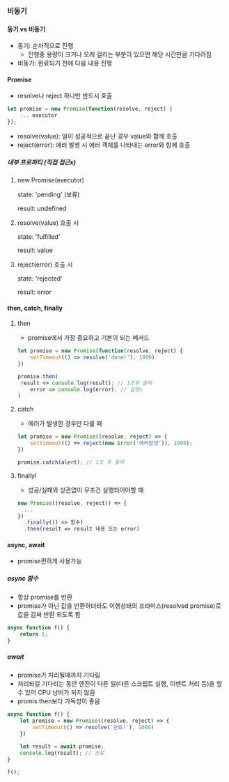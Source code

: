 ### 비동기

#### 동기 vs 비동기

- 동기: 순차적으로 진행
  - 진행중 용량이 크거나 오래 걸리는 부분이 있으면 해당 시간만큼 기다려짐
- 비동기: 완료되기 전에 다음 내용 진행



#### Promise

- resolve나 reject 하나만 반드시 호출

```javascript
let promise = new Promise(function(resolve, reject) {
    ... executor
});
```

- resolve(value): 일이 성공적으로 끝난 경우 value와 함께 호출
- reject(error): 에러 발생 시 에러 객체를 나타내는 error와 함께 호출



##### 내부 프로퍼티 (직접 접근x)

1. new Promise(executor)

   state: 'pending' (보류)

   result: undefined

2. resolve(value) 호출 시

   state: 'fulfilled'

   result: value

3. reject(error) 호출 시

   state: 'rejected'

   result: error



#### then, catch, finally

1. then

   - promise에서 가장 중요하고 기본이 되는 메서드

   ```javascript
   let promise = new Promise(function(resolve, reject) {
       setTimeout(() => resolve('done!'), 1000)
   })
   
   promise.then(
   	result => console.log(result); // 1초후 출력
       error => console.log(error); // 실행x
   )
   ```

   

2. catch

   - 에러가 발생한 경우만 다룰 때

   ```javascript
   let promise = new Promise((resolve, reject) => {
       setTimeout(() => reject(new Error('에러발생')), 1000);
   })
   
   promise.catch(alert); // 1초 후 출력
   ```

   

3. finallyl

   - 성공/실패와 상관없이 무조건 실행되어야할 때

   ```javascript
   new Promise((resolve, reject)) => {
     ...  
   })
     .finally(() => 함수)
     .then(result => result 내용 또는 error)
   ```

   

#### async, await

- promise편하게 사용가능



##### async 함수

- 항상 promise를 반환
- promise가 아닌 값을 반환하더라도 이행상태의 프라미스(resolved promise)로 값을 감싸 반환 되도록 함

``` javascript
async function f() {
    return 1;
}
```



##### await

- promise가 처리될때까지 기다림
- 처리되길 기다리는 동안 엔진이 다른 일(다른 스크립트 실행, 이벤트 처리 등)을 할 수 있어 CPU 낭비가 되지 않음
- promis.then보다 가독성이 좋음

```javascript
async function f() {
    let promise = new Promise((resolve, reject) => {
        setTimeout(() => resolve('완료!'), 1000)
    })
    
    let result = await promise;
    console.log(result); // 완료
}

f();  
```

